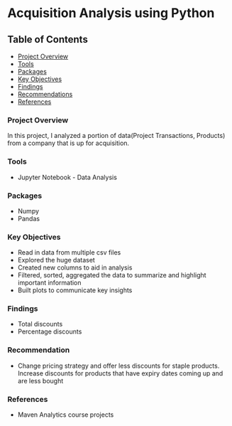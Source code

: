 # Acquisition Analysis using Python

## Table of Contents

- [Project Overview](#project-overview)
- [Tools](#tools)
- [Packages](#packages)
- [Key Objectives](#key-objectives)
- [Findings](#findings)
- [Recommendations](#recommendations)
- [References](#references)

### Project Overview
In this project, I analyzed a portion of data(Project Transactions, Products) from a company that is up for acquisition. 

### Tools
- Jupyter Notebook - Data Analysis

### Packages
- Numpy
- Pandas

### Key Objectives
- Read in data from multiple csv files
- Explored the huge dataset
- Created new columns to aid in analysis
- Filtered, sorted, aggregated the data to summarize and highlight important information
- Built plots to communicate key insights

### Findings
- Total discounts
- Percentage discounts

### Recommendation
- Change pricing strategy and offer less discounts for staple products. Increase discounts for products that have expiry dates coming up and are less bought

### References
- Maven Analytics course projects

